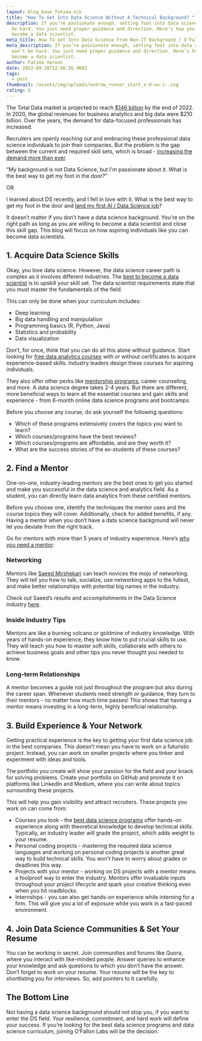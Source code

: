 ```yaml
---
layout: blog_base_fatima.njk
title: "How To Get Into Data Science Without A Technical Background? "
description: If you’re passionate enough, setting foot into data science won’t
  be hard. You just need proper guidance and direction. Here’s how you can
  become a data scientist.
meta_title: How To Get Into Data Science From Non-IT Background | O’Fallon Labs
meta_description: If you’re passionate enough, setting foot into data science
  won’t be hard. You just need proper guidance and direction. Here’s how you can
  become a data scientist.
author: Fatima Haroon
date: 2022-09-28T12:56:26.968Z
tags:
  - post
thumbnail: /assets/img/uploads/undraw_runner_start_x-0-uu-1-.svg
rating: 5
---
```



The Total Data market is projected to reach [$146 billion](https://go.451research.com/2018-04-Total-Data-market-projected-146bn-by-2022.html) by the end of 2022. In 2020, the global revenues for business analytics and big data were $210 billion. Over the years, the demand for data-focused professionals has increased. 

Recruiters are openly reaching out and embracing these professional data science individuals to join their companies. But the problem is the gap between the current and required skill sets, which is broad - [increasing the demand more than ever](https://saeedmirshekari.com/blog/2022-07-15-top-10-most-in-demand-skills-for-data-scientists-in-2022/).

“My background is not Data Science, but I'm passionate about it. What is the best way to get my foot in the door?”

OR

I learned about DS recently, and I fell in love with it. What is the best way to get my foot in the door and [land my first AI / Data Science job](https://saeedmirshekari.com/blog/how-to-get-your-first-data-science-job-without-any-job-experience-the-ultimate-solution/)?

It doesn’t matter if you don’t have a data science background. You're on the right path as long as you are willing to become a data scientist and close this skill gap. This blog will focus on how aspiring individuals like you can become data scientists. 

<h2>1. Acquire Data Science Skills </h2>

Okay, you love data science. However, the data science career path is complex as it involves different industries. The [best to become a data scientist](https://saeedmirshekari.com/blog/2022-09-07-the-best-way-to-become-a-data-scientist/) is to upskill your skill set. The data scientist requirements state that you must master the fundamentals of the field. 

This can only be done when your curriculum includes:

* Deep learning
* Big data handling and manipulation
* Programming basics (R, Python, Java)
* Statistics and probability
* Data visualization

Don’t, for once, think that you can do all this alone without guidance. Start looking for [free data analytics courses](https://saeedmirshekari.com/ecourse-bdsf/) with or without certificates to acquire experience-based skills. Industry leaders design these courses for aspiring individuals. 

They also offer other perks like [mentorship programs](https://saeedmirshekari.com/coaching-plan), career counseling, and more. A data science degree takes 2-4 years. But there are different, more beneficial ways to learn all the essential courses and gain skills and experience - from 6-month online data science programs and bootcamps. 

Before you choose any course, do ask yourself the following questions:

* Which of these programs extensively covers the topics you want to learn? 
* Which courses/programs have the best reviews?
* Which courses/programs are affordable, and are they worth it?
* What are the success stories of the ex-students of these courses?

<h2>2. Find a Mentor</h2>

One-on-one, industry-leading mentors are the best ones to get you started and make you successful in the data science and analytics field. As a student, you can directly learn data analytics from these certified mentors. 

Before you choose one, identify the techniques the mentor uses and the course topics they will cover. Additionally, check for added benefits, if any. Having a mentor when you don’t have a data science background will never let you deviate from the right track. 

Go for mentors with more than 5 years of industry experience. Here’s [why you need a mentor](https://saeedmirshekari.com/blog/2022-08-15-why-you-need-a-data-science-career-mentor/):

<h3>Networking</h3>

Mentors like [Saeed Mirshekari](https://saeedmirshekari.com/team/) can teach novices the mojo of networking. They will tell you how to talk, socialize, use networking apps to the fullest, and make better relationships with potential big names in the industry. 

Check out Saeed’s results and accomplishments in the Data Science industry [here](https://saeedmirshekari.com/results/).

<h3>Inside Industry Tips</h3>

Mentors are like a burning volcano or goldmine of industry knowledge. With years of hands-on experience, they know how to put crucial skills to use. They will teach you how to master soft skills, collaborate with others to achieve business goals and other tips you never thought you needed to know. 

<h3>Long-term Relationships</h3>

A mentor becomes a guide not just throughout the program but also during the career span. Whenever students need strength or guidance, they turn to their mentors - no matter how much time passes! This shows that having a mentor means investing in a long-term, highly beneficial relationship. 

<h2>3. Build Experience & Your Network</h2>

Getting practical experience is the key to getting your first data science job in the best companies. This doesn’t mean you have to work on a futuristic project. Instead, you can work on smaller projects where you tinker and experiment with ideas and tools. 

The portfolio you create will show your passion for the field and your knack for solving problems. Create your portfolio on GitHub and promote it on platforms like LinkedIn and Medium, where you can write about topics surrounding these projects. 

This will help you gain visibility and attract recruiters. These projects you work on can come from:

* Courses you took - the [best data science programs](https://saeedmirshekari.com/services) offer hands-on experience along with theoretical knowledge to develop technical skills. Typically, an industry leader will grade the project, which adds weight to your resume. 
* Personal coding projects - mastering the required data science languages and working on personal coding projects is another great way to build technical skills. You won’t have to worry about grades or deadlines this way. 
* Projects with your mentor - working on DS projects with a mentor means a foolproof way to enter the industry. Mentors offer invaluable inputs throughout your project lifecycle and spark your creative thinking even when you hit roadblocks. 
* Internships - you can also get hands-on experience while interning for a firm. This will give you a lot of exposure while you work in a fast-paced environment. 

<h2>4. Join Data Science Communities & Set Your Resume</h2>

You can be working in secret. Join communities and forums like Quora, where you interact with like-minded people. Answer queries to enhance your knowledge and ask questions to which you don’t have the answer. Don’t forget to work on your resume. Your resume will be the key to shortlisting you for interviews. So, add pointers to it carefully. 

<h2>The Bottom Line</h2>

Not having a data science background should not stop you, if you want to enter the DS field. Your resilience, commitment, and hard work will define your success. If you’re looking for the best data science programs and data science curriculum, joining O’Fallon Labs will be the decision.  